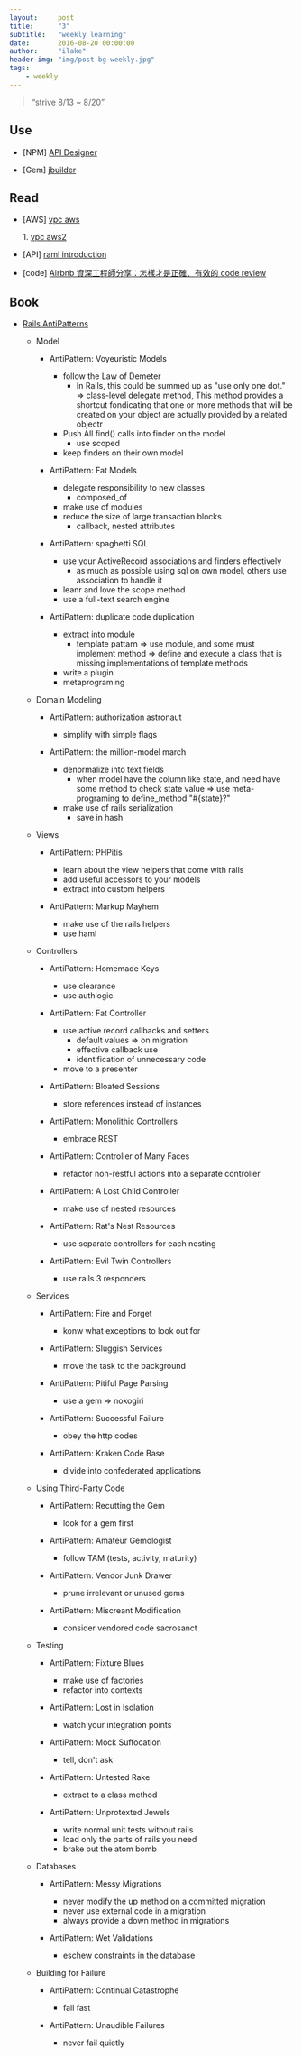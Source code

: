 ```yaml
---
layout:     post
title:      "3"
subtitle:   "weekly learning"
date:       2016-08-20 00:00:00
author:     "ilake"
header-img: "img/post-bg-weekly.jpg"
tags:
    - weekly
---
```

> “strive 8/13 ~ 8/20”

## Use
* <p>[NPM] <a href="https://github.com/mulesoft/api-designer">API Designer</a></p>

* <p>[Gem] <a href="https://github.com/rails/jbuilder">jbuilder</a></p>

## Read
* <p>[AWS] <a href="http://blog.yslin.tw/2014/02/aws-vpc.html">vpc aws</a></p>
  1. <a href="https://blog.clifflu.net/blog/2013/08/%E8%BF%91%E6%B3%81-%E4%B8%80%E9%BB%9E-aws-vpc-%E5%B0%8F%E5%BF%83%E5%BE%97/">vpc aws2</a>

* <p>[API] <a href="http://raml.org/developers/raml-100-tutorial#step-introduction">raml introduction</a></p>

* <p>[code] <a href="https://buzzorange.com/techorange/2016/08/16/airbnb-code-review/">Airbnb 資深工程師分享：怎樣才是正確、有效的 code review</a></p>

## Book

* <p> <a href="http://www.mohitsharma.net/sites/default/files/Rails.AntiPatterns.pdf">Rails.AntiPatterns</a></p>

  * Model
    * AntiPattern: Voyeuristic Models
      * follow the Law of Demeter
        * In Rails, this could be summed up as "use only one dot." => class-level delegate method, This method provides a shortcut fondicating that one or more methods that will be created on your object are actually provided by a related objectr
      * Push All find() calls into finder on the model
        * use scoped
      * keep finders on their own model

    * AntiPattern: Fat Models
      * delegate responsibility to new classes
        * composed_of
      * make use of modules
      * reduce the size of large transaction blocks
        * callback, nested attributes

    * AntiPattern: spaghetti SQL
      * use your ActiveRecord associations and finders effectively
        * as much as possible using sql on own model, others use association to handle it
      * leanr and love the scope method
      * use a full-text search engine

    * AntiPattern: duplicate code duplication
      * extract into module
        * template pattarn => use module, and some must implement method => define and execute a class that is missing implementations of template methods
      * write a plugin
      * metaprograming

  * Domain Modeling
    * AntiPattern: authorization astronaut
      * simplify with simple flags

    * AntiPattern: the million-model march
      * denormalize into text fields
        * when model have the column like state, and need have some method to check state value => use meta-programing to define_method "#{state}?"
      * make use of rails serialization
        * save in hash

  * Views
    * AntiPattern: PHPitis
      * learn about the view helpers that come with rails
      * add useful accessors to your models
      * extract into custom helpers

    * AntiPattern: Markup Mayhem
      * make use of the rails helpers
      * use haml

  * Controllers
    * AntiPattern: Homemade Keys
      * use clearance
      * use authlogic

    * AntiPattern: Fat Controller
      * use active record callbacks and setters
        * default values => on migration
        * effective callback use
        * identification of unnecessary code
      * move to a presenter

    * AntiPattern: Bloated Sessions
      * store references instead of instances

    * AntiPattern: Monolithic Controllers
      * embrace REST

    * AntiPattern: Controller of Many Faces
      * refactor non-restful actions into a separate controller

    * AntiPattern: A Lost Child Controller
      * make use of nested resources

    * AntiPattern: Rat's Nest Resources
      * use separate controllers for each nesting

    * AntiPattern: Evil Twin Controllers
      * use rails 3 responders

  * Services
    * AntiPattern: Fire and Forget
      * konw what exceptions to look out for

    * AntiPattern: Sluggish Services
      * move the task to the background

    * AntiPattern: Pitiful Page Parsing
      * use a gem => nokogiri

    * AntiPattern: Successful Failure
      * obey the http codes

    * AntiPattern: Kraken Code Base
      * divide into confederated applications

  * Using Third-Party Code

    * AntiPattern: Recutting the Gem
      * look for a gem first

    * AntiPattern: Amateur Gemologist
      * follow TAM (tests, activity, maturity)

    * AntiPattern: Vendor Junk Drawer
      * prune irrelevant or unused gems

    * AntiPattern: Miscreant Modification
      * consider vendored code sacrosanct

  * Testing

    * AntiPattern: Fixture Blues
      * make use of factories
      * refactor into contexts

    * AntiPattern: Lost in Isolation
      * watch your integration points

    * AntiPattern: Mock Suffocation
      * tell, don't ask

    * AntiPattern: Untested Rake
      * extract to a class method

    * AntiPattern: Unprotexted Jewels
      * write normal unit tests without rails
      * load only the parts of rails you need
      * brake out the atom bomb

  * Databases

    * AntiPattern: Messy Migrations
      * never modify the up method on a committed migration
      * never use external code in a migration
      * always provide a down method in migrations

    * AntiPattern: Wet Validations
      * eschew constraints in the database

  * Building for Failure

    * AntiPattern: Continual Catastrophe
      * fail fast

    * AntiPattern: Unaudible Failures
      * never fail quietly
